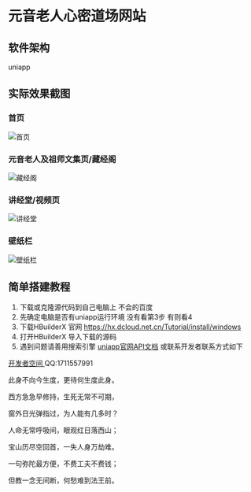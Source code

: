 # 元音老人心密道场网站

## 软件架构

uniapp

## 实际效果截图

### 首页

![首页](https://gitee.com/ljl666888/yylr/raw/master/%E7%81%AB%E8%8E%B2/static/imgs/1.png)

### 元音老人及祖师文集页/藏经阁

![藏经阁](https://gitee.com/ljl666888/yylr/raw/master/%E7%81%AB%E8%8E%B2/static/imgs/2.png)

### 讲经堂/视频页

![讲经堂](https://gitee.com/ljl666888/yylr/raw/master/%E7%81%AB%E8%8E%B2/static/imgs/3.png)

### 壁纸栏

![壁纸栏](https://gitee.com/ljl666888/yylr/raw/master/%E7%81%AB%E8%8E%B2/static/imgs/4.png)


## 简单搭建教程

1.  下载或克隆源代码到自己电脑上 不会的百度
2.  先确定电脑是否有uniapp运行环境 没有看第3步 有则看4
3.  下载HBuilderX 官网 https://hx.dcloud.net.cn/Tutorial/install/windows
4.  打开HBuilderX 导入下载的源码
5.  遇到问题请善用搜索引擎 [uniapp官网API文档](  https://uniapp.dcloud.net.cn/api/ ) 或联系开发者联系方式如下

[开发者空间 ]( https://www.bilibili.com/video/BV1PDwJetE1D ) QQ:1711557991

此身不向今生度，更待何生度此身。 

西方急急早修持，生死无常不可期，

窗外日光弹指过，为人能有几多时？

人命无常呼吸间，眼观红日落西山；

宝山历尽空回首，一失人身万劫难。 

一句弥陀最方便，不费工夫不费钱；

但教一念无间断，何愁难到法王前。
